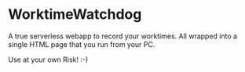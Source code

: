 # WorktimeWatchdog
A true serverless webapp to record your worktimes. All wrapped into a single HTML page that you run from your PC.

Use at your own Risk! :-)
